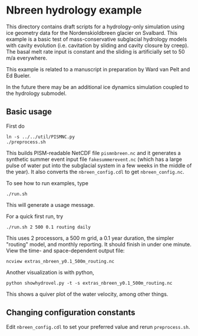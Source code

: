 # Nbreen hydrology example

This directory contains draft scripts for a hydrology-only simulation using
ice geometry data for the Nordenskioldbreen glacier on Svalbard.  This example
is a basic test of mass-conservative subglacial hydrology models with cavity
evolution (i.e. cavitation by sliding and cavity closure by creep).  The basal
melt rate input is constant and the sliding is artificially set to 50 m/a
everywhere.

This example is related to a manuscript in preparation by Ward van Pelt and
Ed Bueler.

In the future there may be an additional ice dynamics simulation coupled to the
hydrology submodel.

## Basic usage

First do

    ln -s ../../util/PISMNC.py
    ./preprocess.sh

This builds PISM-readable NetCDF file `pismnbreen.nc` and it generates a
synthetic summer event input file `fakesummerevent.nc` (which has a large
pulse of water put into the subglacial system in a few weeks in the middle of
the year).  It also converts the `nbreen_config.cdl` to get `nbreen_config.nc`.

To see how to run examples, type

    ./run.sh

This will generate a usage message.

For a quick first run, try

    ./run.sh 2 500 0.1 routing daily

This uses 2 processors, a 500 m grid, a 0.1 year duration, the simpler "routing"
model, and monthly reporting.  It should finish in under one minute.  View the
time- and space-dependent output file:

    ncview extras_nbreen_y0.1_500m_routing.nc

Another visualization is with python,

    python showhydrovel.py -t -s extras_nbreen_y0.1_500m_routing.nc

This shows a quiver plot of the water velocity, among other things.

## Changing configuration constants

Edit `nbreen_config.cdl` to set your preferred value and rerun `preprocess.sh`.
